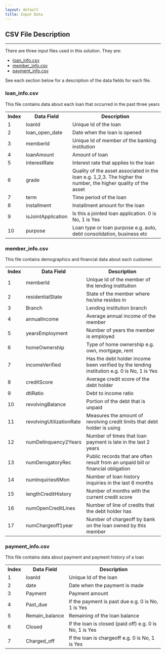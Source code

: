 ```yaml
---
layout: default
title: Input Data
---
```


 
## CSV File Description
--------------------------

There are three input files used in this solution. They are:

* [loan_info.csv](#loan-info)
* [member_info.csv](#member-info)
* [payment_info.csv](#payment-info)

See each section below for a description of the data fields for each file.

<h3 id="loan-info">loan_info.csv</h3>
			
This file contains data about each loan that occurred in the past three years

<table class="table table-striped table-condensed">
<tr><th>Index</th><th>Data Field</th><th>Description</th></tr>
<tr><td>1</td><td>	loanId</td><td>Unique Id of the loan </td></tr>
<tr><td>2</td><td>	loan_open_date</td><td>Date when the loan is opened</td></tr>
<tr><td>3</td><td>	memberId</td><td>Unique Id of member of the banking institution</td></tr>
<tr><td>4</td><td>	loanAmount</td><td>Amount of loan</td></tr>
<tr><td>5</td><td>	interestRate</td><td>Interest rate that applies to the loan</td></tr>
<tr><td>6</td><td>	grade</td><td>Quality of the asset associated in the loan e.g. 1,2,3. The higher the number, the higher quality of the asset</td></tr>
<tr><td>7</td><td>	term</td><td>Time period of the loan</td></tr>
<tr><td>8</td><td>	installment</td><td>Installment amount for the loan</td></tr>
<tr><td>9</td><td>	isJointApplication</td><td>Is this a jointed loan application. 0 is No, 1 is Yes</td></tr>
<tr><td>10</td><td>	purpose</td><td>Loan type or loan purpose e.g. auto, debt consolidation, business etc</td></tr>
</table>

<h3 id="member-info">member_info.csv	</h3>

This file contains demographics and financial data about each customer.
<table class="table table-striped table-condensed">
<tr><th>Index</th><th>Data Field</th><th>Description</th></tr>
<tr><td>1</td><td>	memberId</td><td>Unique Id of the member of the lending institution</td></tr>
<tr><td>2</td><td>	residentialState</td><td>State of the member where he/she resides in</td></tr>
<tr><td>3</td><td>	Branch</td><td>Lending institution branch</td></tr>
<tr><td>4</td><td>	annualIncome</td><td>Average annual income of the member</td></tr>
<tr><td>5</td><td>  yearsEmployment</td><td>Number of years the member is employed</td></tr>
<tr><td>6</td><td>  homeOwnership</td><td>Type of home ownership e.g. own, mortgage, rent</td></tr>
<tr><td>7</td><td>	incomeVerified</td><td>Has the debt holder income been verified by the lending institution e.g. 0 is No, 1 is Yes</td></tr>
<tr><td>8</td><td>	creditScore</td><td>Average credit score of the debt holder</td></tr>
<tr><td>9</td><td>	dtiRatio</td><td>Debt to income ratio</td></tr>
<tr><td>10</td><td>	revolvingBalance</td><td>Portion of the debt that is unpaid</td></tr>
<tr><td>11</td><td>	revolvingUtilizationRate</td><td>Measures the amount of revolving credit limits that debt holder is using</td></tr>
<tr><td>12</td><td>	numDelinquency2Years</td><td>Number of times that loan payment is late in the last 2 years</td></tr>
<tr><td>13</td><td>	numDerogatoryRec</td><td>Public records that are often result from an unpaid bill or financial obligation</td></tr>
<tr><td>14</td><td>	numInquiries6Mon</td><td>Number of loan history inquiries in the last 6 months</td></tr>
<tr><td>15</td><td>	lengthCreditHistory</td><td>Number of months with the current credit score</td></tr>
<tr><td>16</td><td>	numOpenCreditLines</td><td>Number of line of credits that the debt holder has</td></tr>
<tr><td>17</td><td>	numChargeoff1year</td><td>Number of chargeoff by bank on the loan owned by this member</td></tr>
</table>

<h3 id="payment-info">payment_info.csv</h3>

This file contains data about payment and payment history of a loan

<table class="table table-striped table-condensed">
<tr><th>Index</th><th>Data Field</th><th>Description</th></tr>
<tr><td>1</td><td>loanId</td><td>Unique Id of the loan</td></tr>
<tr><td>2</td><td>date</td><td>Date when the payment is made</td></tr>
<tr><td>3</td><td>Payment</td><td>Payment amount</td></tr>
<tr><td>4</td><td>Past_due</td><td>If the payment is past due e.g. 0 is No, 1 is Yes</td></tr>
<tr><td>5</td><td>Remain_balance</td><td>Remaining of the loan balance</td></tr>
<tr><td>6</td><td>Closed</td><td>If the loan is closed (paid off) e.g. 0 is No, 1 is Yes</td></tr>
<tr><td>7</td><td>Charged_off</td><td>If the loan is chargeoff e.g. 0 is No, 1 is Yes</td></tr>
</table>